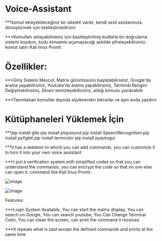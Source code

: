 # Voice-Assistant

***komut ekleyebileceğiniz bir iskeleti vardır,
kendi sesli asistanınıza dönüştürmek için özelleştirebilirsini

***Komutları anlayabilmeniz için basitleştirilmiş kodlarla bir doğrulama sistemi koydum,
kodu kimsenin açamayacağı şekilde şifreleyebilirsiniz.
komut satırı Kali linux Promt:

# Özellikler:

***Giriş Sistemi Mevcut,
Matrix görüntüsünü başlatabilirsiniz,
Google'da arama yapabilirsiniz,
Youtube'da arama yapabilirsiniz,
Terminal Rengini Değiştirebilirsiniz,
Ekranı temizleyebilirsiniz,
aldığı komutu yazdırabilir

***Tanımlanan komutlar dışında söylenenleri tekrarlar ve aynı anda yazdırır.

# Kütüphaneleri Yüklemek İçin
***pip install gtts
pip install playsound
pip install SpeechRecognition
pip install pyfiglet
pip install termcolor
pip install pyautogui



***it has a skeleton to which you can add commands, 
you can customize it to turn it into your own voice assistant

***I put a verification system with simplified codes so that you can understand the commands, 
you can encrypt the code so that no one else can open it.
command line Kali linux Promt: 

![image](https://user-images.githubusercontent.com/127852144/225276011-2e1e7d95-0e19-4a5a-bc4c-e04de4f2e335.png)

![image](https://user-images.githubusercontent.com/127852144/225277458-fda9a5e8-7072-4741-a67b-6b038596b7dd.png)

Features:

***Login System Available,
You can start the matrix display,
You can search on Google,
You can search youtube,
You Can Change Terminal Color,
You can clean the screen,
can print the command it receives

***It repeats what is said except the defined commands and prints at the same time
